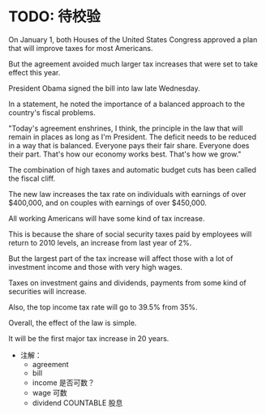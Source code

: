 # TODO: 待校验

On January 1, both Houses of the United States Congress approved a plan that will improve taxes for most Americans.

But the agreement avoided much larger tax increases that were set to take effect this year.

President Obama signed the bill into law late Wednesday.

In a statement, he noted the importance of a balanced approach to the country's fiscal problems.

"Today's agreement enshrines, I think, the principle in the law that will remain in places as long as I'm President. The deficit needs to be reduced in a way that is balanced. Everyone pays their fair share. Everyone does their part. That's how our economy works best. That's how we grow."

The combination of high taxes and automatic budget cuts has been called the fiscal cliff.

The new law increases the tax rate on individuals with earnings of over $400,000, and on couples with earnings of over $450,000.

All working Americans will have some kind of tax increase.

This is because the share of social security taxes paid by employees will return to 2010 levels, an increase from last year of 2%.

But the largest part of the tax increase will affect those with a lot of investment income and those with very high wages.

Taxes on investment gains and dividends, payments from some kind of securities will increase.

Also, the top income tax rate will go to 39.5% from 35%.

Overall, the effect of the law is simple.

It will be the first major tax increase in 20 years.

- 注解：
  - agreement
  - bill
  - income 是否可数？
  - wage 可数
  - dividend COUNTABLE 股息
